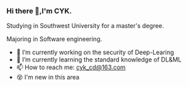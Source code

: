 ### Hi there 👋,I'm CYK.
Studying in Southwest University for a master's degree.

Majoring in Software engineering.
- 🔭 I’m currently working on the security of Deep-Learing
- 🌱 I’m currently learning the standard knowledge of DL&ML
- 📫 How to reach me: cyk_cd@163.com
- 😵 I'm new in this area

